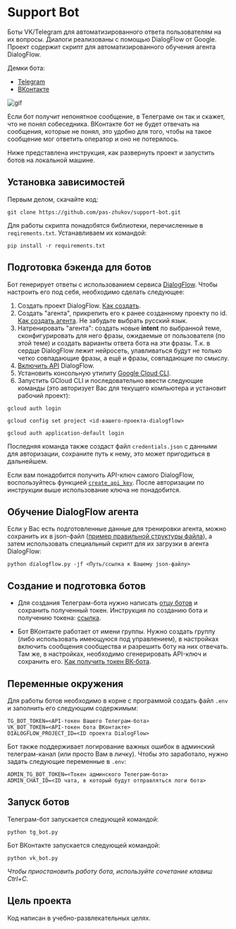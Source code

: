 # Support Bot

Боты VK/Telegram для автоматизированного ответа пользователям на их вопросы. Диалоги реализованы с помощью DialogFlow от Google. Проект содержит скрипт для автоматизированного обучения агента DialogFlow.

Демки бота:
 - [Telegram](https://t.me/zhukov_service_bot)
 - [ВКонтакте](https://vk.com/im?sel=-221535503)

![gif](https://dvmn.org/media/filer_public/7a/08/7a087983-bddd-40a3-b927-a43fb0d2f906/demo_tg_bot.gif)

Если бот получит непонятное сообщение, в Телеграме он так и скажет, что не понял собеседника. ВКонтакте бот не будет отвечать на сообщения, которые не понял, это удобно для того, чтобы на такое сообщение мог ответить оператор и оно не потерялось.

Ниже представлена инструкция, как развернуть проект и запустить ботов на локальной машине.

## Установка зависимостей
Первым делом, скачайте код:
``` 
git clone https://github.com/pas-zhukov/support-bot.git
```
Для работы скрипта понадобятся библиотеки, перечисленные в `reqirements.txt`.
Устанавливаем их командой:
```
pip install -r requirements.txt
```

## Подготовка бэкенда для ботов

Бот генерирует ответы с использованием сервиса [DialogFlow](https://dialogflow.cloud.google.com). Чтобы настроить его под себя, необходимо сделать следующее:

1. Создать проект DialogFlow. [Как создать](https://cloud.google.com/dialogflow/docs/quick/setup).
2. Создать "агента", прикрепить его к ранее созданному проекту по id. [Как создать агента](https://cloud.google.com/dialogflow/es/docs/quick/build-agent). Не забудьте выбрать русский язык.
3. Натренировать "агента": создать новые **intent** по выбранной теме, сконфигурировать для него фразы, ожидаемые от пользователя (по этой теме) и создать варианты ответа бота на эти фразы. Т.к. в сердце DialogFlow лежит нейросеть, улавливаться будут не только четко совпадающие фразы, а ещё и фразы, совпадающие по смыслу.
4. [Включить API](https://cloud.google.com/dialogflow/es/docs/quick/setup#api) DialogFlow.
5. Установить консольную утилиту [Google Cloud CLI](https://cloud.google.com/sdk/docs/install).
6. Запустить GCloud CLI и последовательно ввести следующие команды (это авторизует Вас для текущего компьютера и установит рабочий проект):

```shell
gcloud auth login
```

```shell
gcloud config set project <id-вашего-проекта-dialogflow>
```

```shell
gcloud auth application-default login
```
Последняя команда также создаст файл `credentials.json` с данными для авторизации, сохраните путь к нему, это может пригодиться в дальнейшем.

Если вам понадобится получить API-ключ самого DialogFlow, воспользуйтесь функцией [`create_api_key`](https://github.com/pas-zhukov/support-bot/blob/dbb283ca6d6d9ee5c12c3ec8eb411094c327f50c/dialogflow.py#L13). После авторизации по инструкции выше использование ключа не понадобится.

## Обучение DialogFlow агента

Если у Вас есть подготовленные данные для тренировки агента, можно сохранить их в json-файл ([пример правильной структуры файла](https://dvmn.org/media/filer_public/a7/db/a7db66c0-1259-4dac-9726-2d1fa9c44f20/questions.json)), а затем использовать специальный скрипт для их загрузки в агента DialogFlow:

```shell
python dialogflow.py -jf <Путь/ссылка к Вашему json-файлу>
```

## Создание и подготовка ботов

- Для создания Телеграм-бота нужно написать [отцу ботов](https://github.com/pas-zhukov/watching-storage) и сохранить полученный токен. Инструкция по созданию бота и получению токена: [ссылка](https://botcreators.ru/blog/botfather-instrukciya/).

- Бот ВКонтакте работает от имени группы. Нужно создать группу (либо использовать имеющуюся под управлением), в настройках включить сообщения сообщества и разрешить боту на них отвечать. Там же, в настройках, необходимо сгенерировать API-ключ и сохранить его. [Как получить токен ВК-бота](https://forum.bottap.ru/t/kak-poluchit-token-vk/33).

## Переменные окружения

Для работы ботов необходимо в корне с программой создать файл `.env` и заполнить его следующим содержимым:
``` 
TG_BOT_TOKEN=<API-токен Вашего Телеграм-бота>
VK_BOT_TOKEN=<API-токен бота ВКонтакте>
DIALOGFLOW_PROJECT_ID=<ID проекта DialogFlow>
```

Бот также поддерживает логирование важных ошибок в админский телеграм-канал (или просто Вам в личку). Чтобы это заработало, нужно задать следующие переменные в `.env`:
```
ADMIN_TG_BOT_TOKEN=<Токен админского Телеграм-бота>
ADMIN_CHAT_ID=<ID чата, в который будут отправляться логи бота>
```

## Запуск ботов

Телеграм-бот запускается следующей командой:

```shell
python tg_bot.py
```

Бот ВКонтакте запускается следующей командой:

```shell
python vk_bot.py
```

_Чтобы приостановить работу бота, используйте сочетание клавиш Ctrl+C._

## Цель проекта

Код написан в учебно-развлекательных целях.